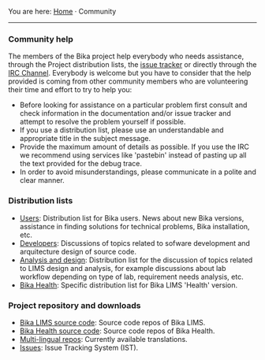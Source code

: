 You are here: [Home](https://github.com/bikalabs/Bika-LIMS/wiki) · Community
***

### Community help

The members of the Bika project help everybody who needs assistance, through the Project distribution lists, the [issue tracker](http://github.com/bikalabs/Bika-LIMS/issues) or directly through the [IRC Channel](irc://freenode/bika). Everybody is welcome but you have to consider that the help provided is coming from other community members who are volunteering their time and effort to try to help you:

* Before looking for assistance on a particular problem first consult and check information in the documentation and/or issue tracker and attempt to resolve the problem yourself if possible.
* If you use a distribution list, please use an understandable and appropriate title in the subject message.
* Provide the maximum amount of details as possible. If you use the IRC we recommend using services like 'pastebin' instead of pasting up all the text provided for the debug trace.
* In order to avoid misunderstandings, please communicate in a polite and clear manner.

### Distribution lists

* [Users](https://lists.sourceforge.net/lists/listinfo/bika-users): Distribution list for Bika users. News about new Bika versions, assistance in finding solutions for technical problems, Bika installation, etc.
* [Developers](http://lists.sourceforge.net/lists/listinfo/bika-developers): Discussions of topics related to sofware development and arquitecture design of source code.
* [Analysis and design](http://groups.google.com/forum/?hl=en#!forum/bika-design): Distribution list for the discussion of topics related to LIMS design and analysis, for example discussions about lab workflow depending on type of lab, requirement needs analysis, etc.
* [Bika Health](http://groups.google.com/forum/?hl=en#!forum/bika-health): Specific distribution list for Bika LIMS 'Health' version.

### Project repository and downloads

* [Bika LIMS source code](http://github.com/bikalabs/Bika-LIMS): Source code repos of Bika LIMS.
* [Bika Health source code](http://github.com/bikalabs/bika.health): Source code repos of Bika Health.
* [Multi-lingual repos](https://www.transifex.com/projects/p/bika-lims/resource/bika): Currently available translations.
* [Issues](http://github.com/bikalabs/Bika-LIMS/issues): Issue Tracking System (IST).


